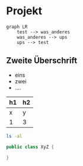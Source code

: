 # Projekt

```mermaid
graph LR
    test --> was_anderes
    was_anderes --> ups
    ups --> test
```


## Zweite Überschrift

- eins
- zwei
- ....


| h1  | h2  |
| --- | --- |
| x   | y   |
| 1   | 3   |

````bash
ls -al
````


````java
public class XyZ {
    
}
````


